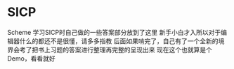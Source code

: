 # SICP
Scheme
学习SICP时自己做的一些答案部分放到了这里
新手小白才入所以对于编辑器什么的都还不是很懂，请多多指教
后面如果啃完了，自己有了一个全新的境界会考了把书上习题的答案进行整理再完整的呈现出来
现在这个也就算是个Demo，看看就好
